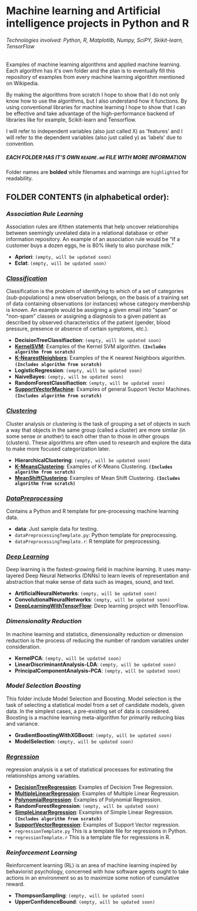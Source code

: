 # Machine learning and Artificial intelligence projects in Python and R
###### Technologies involved: Python, R, Matplotlib, Numpy, SciPY, Skikit-learn, TensorFlow

Examples of machine learning algorithms and applied machine learning. Each algorithm has it's own folder and the plan is to eventually fill this repository of examples from every machine learning algorithm mentioned on Wikipedia.

By making the algorithms from scratch I hope to show that I do not only know how to use the algorithms, but I also understand how it functions. By using conventional libraries for machine learning I hope to show that I can be effective and take advantage of the high-performance backend of libraries like for example, Scikit-learn and Tensorflow.

I will refer to independent variables (also just called X) as 'features' and I will refer to the dependent variables (also just called y) as 'labels' due to convention.

##### EACH FOLDER HAS IT'S OWN `README.md` FILE WITH MORE INFORMATION

Folder names are **bolded** while filenames and warnings are `highlighted` for readability.

## FOLDER CONTENTS (in alphabetical order):

### **_Association Rule Learning_** 
Association rules are if/then statements that help uncover relationships between seemingly unrelated data in a relational database or other information repository. An example of an association rule would be "If a customer buys a dozen eggs, he is 80% likely to also purchase milk."

  - **Apriori**:  `(empty, will be updated soon)`
  - **Eclat**:  `(empty, will be updated soon)`

### **_[Classification](https://github.com/a-holm/MachinelearningAlgorithms/tree/master/Classification)_** 
Classification is the problem of identifying to which of a set of categories (sub-populations) a new observation belongs, on the basis of a training set of data containing observations (or instances) whose category membership is known. An example would be assigning a given email into "spam" or "non-spam" classes or assigning a diagnosis to a given patient as described by observed characteristics of the patient (gender, blood pressure, presence or absence of certain symptoms, etc.).

  - **DecisionTreeClassifiaction**:  `(empty, will be updated soon)`
  - **[KernelSVM](https://github.com/a-holm/MachinelearningAlgorithms/tree/master/Classification/KernelSVM)**: 
     Examples of the Kernel SVM algorithm. **`(Includes algorithm from scratch)`**
  - **[K-NearestNeighbors](https://github.com/a-holm/MachinelearningAlgorithms/tree/master/Classification/K-NearestNeighbors)**: 
     Examples of the K nearest Neighbors algorithm. **`(Includes algorithm from scratch)`**
  - **LogisticRegression**:  `(empty, will be updated soon)`
  - **NaiveBayes**:  `(empty, will be updated soon)`
  - **RandomForestClassifiaction**:  `(empty, will be updated soon)`
  - **[SupportVectorMachine](https://github.com/a-holm/MachinelearningAlgorithms/tree/master/Classification/SupportVectorMachine)**: 
     Examples of general Support Vector Machines. **`(Includes algorithm from scratch)`**

### **_[Clustering](https://github.com/a-holm/MachinelearningAlgorithms/tree/master/Clustering)_** 
Cluster analysis or clustering is the task of grouping a set of objects in such a way that objects in the same group (called a cluster) are more similar (in some sense or another) to each other than to those in other groups (clusters). These algorithms are often used to research and explore the data to make more focused categorization later.

  - **HierarchicalClustering**:  `(empty, will be updated soon)`
  - **[K-MeansClustering](https://github.com/a-holm/MachinelearningAlgorithms/tree/master/Clustering/K-MeansClustering)**:
     Examples of K-Means Clustering. **`(Includes algorithm from scratch)`**
  - **[MeanShiftClustering](https://github.com/a-holm/MachinelearningAlgorithms/tree/master/Clustering/MeanShiftClustering)**:
     Examples of Mean Shift Clustering. **`(Includes algorithm from scratch)`**

### **_[DataPreprocessing](https://github.com/a-holm/MachinelearningAlgorithms/tree/master/DataPreprocessing)_** 
Contains a Python and R template for pre-processing machine learning data.

  - **data**: Just sample data for testing.
  - `dataPreprocessingTemplate.py`: Python template for preprocessing.
  - `dataPreprocessingTemplate.r`: R template for preprocessing.

### **_[Deep Learning](https://github.com/a-holm/MachinelearningAlgorithms/tree/master/Deep%20Learning)_** 
Deep learning is the fastest-growing field in machine learning. It uses many-layered Deep Neural Networks (DNNs) to learn levels of representation and abstraction that make sense of data such as images, sound, and text.

  - **ArtificialNeuralNetworks**:  `(empty, will be updated soon)`
  - **ConvolutionalNeuralNetworks**: `(empty, will be updated soon)`
  - **[DeepLearningWithTensorFlow](https://github.com/a-holm/MachinelearningAlgorithms/tree/master/Deep%20Learning/DeepLearningWithTensorFlow)**:
     Deep learning project with TensorFlow.

### **_Dimensionality Reduction_** 
In machine learning and statistics, dimensionality reduction or dimension reduction is the process of reducing the number of random variables under consideration.

  - **KernelPCA**:  `(empty, will be updated soon)`
  - **LinearDiscriminantAnalysis-LDA**: `(empty, will be updated soon)`
  - **PrincipalComponentAnalysis-PCA**: `(empty, will be updated soon)`

### **_Model Selection Boosting_** 
This folder include Model Selection and Boosting. Model selection is the task of selecting a statistical model from a set of candidate models, given data. In the simplest cases, a pre-existing set of data is considered. Boosting is a machine learning meta-algorithm for primarily reducing bias and variance.

  - **GradientBoostingWithXGBoost**:  `(empty, will be updated soon)`
  - **ModelSelection**: `(empty, will be updated soon)`

### **_[Regression](https://github.com/a-holm/MachinelearningAlgorithms/tree/master/Regression)_** 
regression analysis is a set of statistical processes for estimating the relationships among variables.

  - **[DecisionTreeRegression](https://github.com/a-holm/MachinelearningAlgorithms/tree/master/Regression/DecisionTreeRegression)**:  Examples of Decision Tree Regression.
  - **[MultipleLinearRegression](https://github.com/a-holm/MachinelearningAlgorithms/tree/master/Regression/MultipleLinearRegression)**:  Examples of Multiple Linear Regression. 
  - **[PolynomialRegression](https://github.com/a-holm/MachinelearningAlgorithms/tree/master/Regression/PolynomialRegression)**:
  Examples of Polynomial Regression. 
  - **RandomForestRegression**:  `(empty, will be updated soon)`
  - **[SimpleLinearRegression](https://github.com/a-holm/MachinelearningAlgorithms/tree/master/Regression/SimpleLinearRegression)**: 
    Examples of Simple Linear Regression. **`(Includes algorithm from scratch)`**
  - **[SupportVectorRegression](https://github.com/a-holm/MachinelearningAlgorithms/tree/master/Regression/SupportVectorRegression)**:  Examples of Support Vector regression.
  - `regressionTemplate.py` This is a template file for regressions in Python.
  - `regressionTemplate.r` This is a template file for regressions in R.

### **_Reinforcement Learning_** 
Reinforcement learning (RL) is an area of machine learning inspired by behaviorist psychology, concerned with how software agents ought to take actions in an environment so as to maximize some notion of cumulative reward.

  - **ThompsonSampling**:  `(empty, will be updated soon)`
  - **UpperConfidenceBound**: `(empty, will be updated soon)`